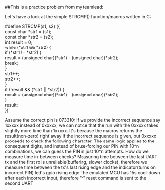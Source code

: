 ##This is a practice problem from my teamlead:

Let's have a look at the simple STRCMP() function/macros written in C:

#define STRCMP(s1, s2) ({ \
    const char *str1 = (s1); \
    const char *str2 = (s2); \
    int result = 0; \
    while (*str1 && *str2) { \
        if (*str1 != *str2) { \
            result = (unsigned char)(*str1) - (unsigned char)(*str2); \
            break; \
        } \
        str1++; \
        str2++; \
    } \
    if (!result && (*str1 || *str2)) { \
        result = (unsigned char)(*str1) - (unsigned char)(*str2); \
    } \
    result; \
})

Assume the correct pin is 073310:
  If we provide the incorrect sequence say 1xxxxx instead of 0xxxxx, we can notice that the run with the 0xxxxx takes slightly more time than 1xxxxx. 
  It's  because the macros returns the result(non-zero) right away if the incorrect sequence is given, but 0xxxxx proceeds to check the following character.
  The same logic applies to the consequent digits, and instead of brute-forcing our PIN with 10^n combinations, we can guess the PIN in just 10*n attempts.
How do we measure time in-between checks?
  Measuring time between the last UART tx and the first rx is unreliable(buffering, slower clocks), therefore we measure time between the tx's last rising edge 
  and the indicator(turns on incorrect PIN) led's gpio rising edge
The emulated MCU has 15s cool-down after each incorrect input, therefore "r" reset command is sent to the second UART
